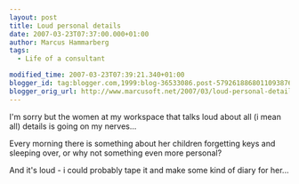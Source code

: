 ```yaml
---
layout: post
title: Loud personal details
date: 2007-03-23T07:37:00.000+01:00
author: Marcus Hammarberg
tags:
  - Life of a consultant

modified_time: 2007-03-23T07:39:21.340+01:00
blogger_id: tag:blogger.com,1999:blog-36533086.post-5792618868011093876
blogger_orig_url: http://www.marcusoft.net/2007/03/loud-personal-details.html
---
```


I'm
sorry but the women at my workspace that talks loud about all (i mean
all) details is going on my nerves...

Every morning there is something about her children forgetting keys and
sleeping over, or why not something even more personal?

And it's loud - i could probably tape it and make some kind of diary for
her...
